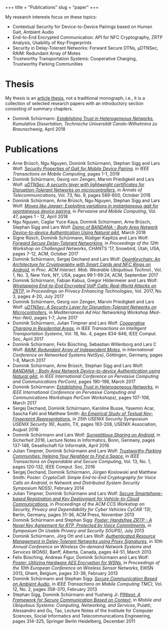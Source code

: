 +++
title = "Publications"
slug = "paper"
+++

My research interests focus on these topics:

*   Contextual Security for Device-to-Device Pairings based on Human Gait, Ambient Audio
*   End-to-End Encrypted Communication: API for NFC Cryptography, ZRTP Analysis, Usability of Key-Fingerprints
*   Security in Delay-Tolerant Networks: Forward Secure DTNs, µDTNSec, RAIM: Redundant Array of Motes
*   Trustworthy Transportation Systems: Cooperative Charging, Trustworthy Parking Communities

# Thesis

My thesis is an [article thesis](https://en.wikipedia.org/wiki/Collection_of_articles), not a traditional monograph, i.e., it is a collection of selected research papers with an introductory section consisting of summary chapters.

*   Dominik Schürmann: _[Establishing Trust in Heterogeneous Networks](https://www.ibr.cs.tu-bs.de/users/schuerm/dissertation-schuermann.pdf)_, _Kumulative Dissertation, Technische Universität Carolo-Wilhelmina zu Braunschweig_, April 2018

# Publications

*   Arne Brüsch, Ngu Nguyen, Dominik Schürmann, Stephan Sigg and Lars Wolf: _[Security Properties of Gait for Mobile Device Pairing](https://www.ibr.cs.tu-bs.de/papers/schuermann-tmc2019.pdf)_, in _IEEE Transactions on Mobile Computing_, pages 1-1, 2019
*   Dominik Schürmann, Georg von Zengen, Marvin Priedigkeit and Lars Wolf: _[uDTNSec: A security layer with lightweight certificates for Disruption-Tolerant Networks on microcontrollers](https://www.ibr.cs.tu-bs.de/papers/schuermann-annals-of-telecommunications2018.pdf)_, in _Annals of Telecommunications_, Vol. 73, No. 9, pages 589-600, October 2018
*   Dominik Schürmann, Arne Brüsch, Ngu Nguyen, Stephan Sigg and Lars Wolf: _[Moves like Jagger: Exploiting variations in instantaneous gait for spontaneous device pairing](https://www.ibr.cs.tu-bs.de/papers/schuermann-bandana-pmc.pdf)_, in _Pervasive and Mobile Computing_, Vol. 47, pages 1 - 12, April 2018
*   Ngu Nguyen, Caglar Yuce Kaya, Dominik Schürmann, Arne Brüsch, Stephan Sigg and Lars Wolf: _[Demo of BANDANA - Body Area Network Device-to-device Authentication Using Natural gAit](https://www.ibr.cs.tu-bs.de/papers/schuermann-bandana-demo.pdf)_, March 2018
*   Signe Rüsch, Dominik Schürmann, Rüdiger Kapitza and Lars Wolf: _[Forward Secure Delay-Tolerant Networking](https://www.ibr.cs.tu-bs.de/papers/ruesch-chants2017.pdf)_, in _Proceedings of the 12th Workshop on Challenged Networks_, CHANTS '17, Snowbird, Utah, USA, pages 7-12, ACM, October 2017
*   Dominik Schürmann, Sergej Dechand and Lars Wolf: _[OpenKeychain: An Architecture for Cryptography with Smart Cards and NFC Rings on Android](https://www.ibr.cs.tu-bs.de/papers/schuermann-imwut2017.pdf)_, in _Proc. ACM Interact. Mob. Wearable Ubiquitous Technol._, Vol. 1, No. 3, New York, NY, USA, pages 99:1-99:24, ACM, September 2017
*   Dominik Schürmann, Fabian Kabus, Gregor Hildermeier and Lars Wolf: _[Wiretapping End-to-End Encrypted VoIP Calls: Real-World Attacks on ZRTP](https://www.ibr.cs.tu-bs.de/papers/schuermann-popets2017.pdf)_, in _Proceedings on Privacy Enhancing Technologies_, Vol. 2017, No. 3, pages 4-20, July 2017
*   Dominik Schürmann, Georg von Zengen, Marvin Priedigkeit and Lars Wolf: _[uDTNSec: A Security Layer for Disruption-Tolerant Networks on Microcontrollers](https://www.ibr.cs.tu-bs.de/papers/schuermann-medhocnet2017.pdf)_, in _Mediterranean Ad Hoc Networking Workshop Med-Hoc-Net)_, pages 1-7, June 2017
*   Dominik Schürmann, Julian Timpner and Lars Wolf: _[Cooperative Charging in Residential Areas](https://www.ibr.cs.tu-bs.de/papers/schuermann-tits2016.pdf)_, in _IEEE Transactions on Intelligent Transportation Systems_, Vol. 18, No. 4, pages 834-846, IEEE Comput. Soc, April 2017
*   Dominik Schürmann, Felix Büsching, Sebastian Willenborg and Lars C Wolf: _[RAIM: Redundant Array of Independent Motes](https://www.ibr.cs.tu-bs.de/papers/schuermann-netsys2017.pdf)_, in _International Conference on Networked Systems NetSys)_, Göttingen, Germany, pages 1-8, March 2017
*   Dominik Schürmann, Arne Brüsch, Stephan Sigg and Lars Wolf: _[BANDANA - Body Area Network Device-to-device Authentication using Natural gAit](https://www.ibr.cs.tu-bs.de/papers/schuermann-percom2017.pdf)_, in _IEEE International Conference on Pervasive Computing and Communications PerCom)_, pages 190-196, March 2017
*   Dominik Schürmann: _[Establishing Trust in Heterogeneous Networks](https://www.ibr.cs.tu-bs.de/papers/schuermann-percom2017-phdforum.pdf)_, in _IEEE International Conference on Pervasive Computing and Communications Workshops PerCom Workshops)_, pages 107-108, March 2017
*   Sergej Dechand, Dominik Schürmann, Karoline Busse, Yasemin Acar, Sascha Fahl and Matthew Smith: _[An Empirical Study of Textual Key-Fingerprint Representations](https://www.ibr.cs.tu-bs.de/papers/schuermann-usenix2016.pdf)_, in _25th USENIX Security Symposium USENIX Security 16)_, Austin, TX, pages 193-208, USENIX Association, August 2016
*   Dominik Schürmann and Lars Wolf: _[Surreptitious Sharing on Android](https://www.ibr.cs.tu-bs.de/papers/schuermann-sicherheit2016.pdf)_, in _Sicherheit 2016_, Lecture Notes in Informatics, Bonn, Germany, pages 137-148, Gesellschaft für Informatik, April 2016
*   Julian Timpner, Dominik Schürmann and Lars Wolf: _[Trustworthy Parking Communities: Helping Your Neighbor to Find a Space](https://www.ibr.cs.tu-bs.de/papers/timpner-parking-communities.pdf)_, in _IEEE Transactions on Dependable and Secure Computing_, Vol. 13, No. 1, pages 120-132, IEEE Comput. Soc, 2016
*   Sergej Dechand, Dominik Schürmann, Jürgen Koslowski and Matthew Smith: _Poster: CryptoCall: Simple End-to-End Cryptography for Voice Calls on Android_, in _Network and Distributed System Security Symposium NDSS)_, February 2014
*   Julian Timpner, Dominik Schürmann and Lars Wolf: _[Secure Smartphone-based Registration and Key Deployment for Vehicle-to-Cloud Communications](https://www.ibr.cs.tu-bs.de/papers/timpner-2013-cycar.pdf)_, in _Proceedings of the ACM CCS Workshop on Security, Privacy and Dependability for Cyber Vehicles CyCAR '13)_, Berlin, Germany, pages 31-36, ACM Press, November 2013
*   Dominik Schürmann and Stephan Sigg: _[Poster: Handsfree ZRTP - A Novel Key Agreement for RTP, Protected by Voice Commitments](https://www.ibr.cs.tu-bs.de/papers/schuermann-soups2013.pdf)_, in _Symposium On Usable Privacy and Security SOUPS)_, July 2013
*   Dominik Schürmann, Jörg Ott and Lars Wolf: _[Authenticated Resource Management in Delay-Tolerant Networks using Proxy Signatures](https://www.ibr.cs.tu-bs.de/papers/schuermann-wons2013.pdf)_, in _10th Annual Conference on Wireless On-demand Network Systems and Services WONS)_, Banff, Alberta, Canada, pages 44-51, March 2013
*   Felix Büsching, Andreas Figur, Dominik Schürmann and Lars Wolf: _[Poster: Utilizing Hardware AES Encryption for WSNs](https://www.ibr.cs.tu-bs.de/papers/buesching-ewsn2013.pdf)_, in _Proceedings of the 10th European Conference on Wireless Sensor Networks_, EWSN 2013, Ghent, Belgium, pages 33-36, February 2013
*   Dominik Schürmann and Stephan Sigg: _[Secure Communication Based on Ambient Audio](https://www.ibr.cs.tu-bs.de/papers/schuermann-tmc2013.pdf)_, in _IEEE Transactions on Mobile Computing TMC)_, Vol. 12, No. 2, pages 358-370, February 2013
*   Stephan Sigg, Dominik Schürmann and Yusheng Ji: _[PINtext: A Framework for Secure Communication Based on Context](https://www.ibr.cs.tu-bs.de/papers/schuermann-mobiquitous2011.pdf)_, in _Mobile and Ubiquitous Systems: Computing, Networking, and Services_, Puiatti, Alessandro and Gu, Tao, Lecture Notes of the Institute for Computer Sciences, Social Informatics and Telecommunications Engineering, pages 314-325, Springer Berlin Heidelberg, December 2011 
